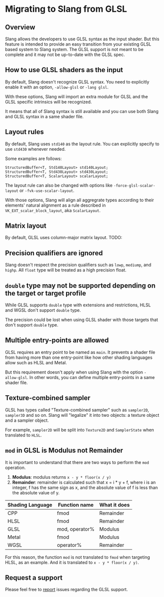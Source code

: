 # Migrating to Slang from GLSL

## Overview
Slang allows the developers to use GLSL syntax as the input shader. But this feature is intended to provide an easy transition from your existing GLSL based system to Slang system. The GLSL support is not meant to be complete and it may not be up-to-date with the GLSL spec.

## How to use GLSL shaders as the input
By default, Slang doesn't recognize GLSL syntax. You need to explicitly enable it with an option, `-allow-glsl` or `-lang glsl`.

With these options, Slang will import an extra module for GLSL and the GLSL specific intrinsics will be recognized.

It means that all of Slang syntax is still available and you can use both Slang and GLSL syntax in a same shader file.

## Layout rules
By default, Slang uses `std140` as the layout rule. You can explicitly specify to use `std430` whenever needed.

Some examples are follows:
```
StructuredBuffer<T, Std140Layout> std140Layout;
StructuredBuffer<T, Std430Layout> std430Layout;
StructuredBuffer<T, ScalarLayout> scalarLayout;
```

The layout rule can also be changed with options like `-force-glsl-scalar-layout` or `-fvk-use-scalar-layout`.

With those options, Slang will align all aggregrate types according to their elements' natural alignment as a rule described in `VK_EXT_scalar_block_layout`, aka `ScalarLayout`.

## Matrix layout
By default, GLSL uses column-major matrix layout.
TODO:

## Precision qualifiers are ignored
Slang doesn't respect the precision qualifiers such as `lowp`, `mediump`, and `highp`. All `float` type will be treated as a high precision float.

## `double` type may not be supported depending on the target or target profile
While GLSL supports `double` type with extensions and restrictions, HLSL and WGSL don't support `double` type.

The precision could be lost when using GLSL shader with those targets that don't support `double` type.

## Multiple entry-points are allowed
GLSL requires an entry point to be named as `main`. It prevents a shader file from having more than one entry-point like how other shading languages allow such as HLSL and Metal.

But this requirement doesn't apply when using Slang with the option `-allow-glsl`. In other words, you can define multiple entry-points in a same shader file.

## Texture-combined sampler
GLSL has types called "Texture-combined sampler" such as `sampler2D`, `sampler3D` and so on. Slang will "legalize" it into two objects: a texture object and a sampler object.

For example, `sampler2D` will be split into `Texture2D` and `SamplerState` when translated to `HLSL`.

## `mod` in GLSL is Modulus not Remainder
It is important to understand that there are two ways to perform the `mod` operation.
 1. **Modulus**: modulus returns `x - y * floor(x / y)`
 2. **Remainder**: remainder is calculated such that x = i * y + f, where i is an integer, f has the same sign as x, and the absolute value of f is less than the absolute value of y.

| Shading Language | Function name  | What it does |
|------------------|----------------|--------------|
| CPP              | fmod           | Remainder    |
| HLSL             | fmod           | Remainder    |
| GLSL             | mod, operator% | Modulus      |
| Metal            | fmod           | Modulus      |
| WGSL             | operator%      | Remainder    |

For this reason, the function `mod` is not translated to `fmod` when targeting HLSL, as an example. And it is translated to `x - y * floor(x / y)`.

## Request a support
Please feel free to [report](github.com/shader-slang/slang/issues) issues regarding the GLSL support.

